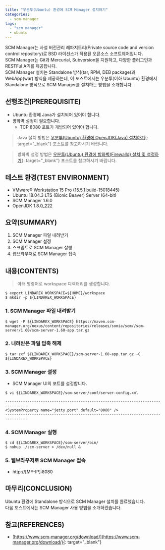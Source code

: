 ```yaml
---
title: "우분투(Ubuntu) 환경에 SCM Manager 설치하기"
categories: 
  - scm-manager
tags: 
  - "scm manager"
  - ubuntu
---
```



SCM Manager는 사설 버전관리 레파지토리(Private source code and version control repository)로 BSD 라이선스가 적용된 오픈소스 소프트웨어입니다. <br />
SCM Manager는 Git과 Mercurial, Subversion을 지원하고, 다양한 플러그인과 RESTFul API를 제공합니다. <br />
SCM Manager 설치는 Standalone 방식(tar, RPM, DEB package)과 WebApp(war) 방식을 제공하는데, 이 포스트에서는 우분투(이하 Ubuntu) 환경에서 Standalone 방식으로 SCM Manager를 설치하는 방법을 소개합니다.


## 선행조건(PREREQUISITE)
- Ubuntu 환경에 Java가 설치되어 있어야 합니다.
- 방화벽 설정이 필요합니다.
    + TCP 8080 포트가 개방되어 있어야 합니다.

> Java 설치 방법은 [우분투(Ubuntu) 환경에 OpenJDK(Java) 설치하기](https://lindarex.github.io/ubuntu/ubuntu-openjdk-installation/){: target="\_blank"} 포스트를 참고하시기 바랍니다.

> 방화벽 설정 방법은 [우분투(Ubuntu) 환경에 방화벽(Firewalld) 설치 및 설정하기](https://lindarex.github.io/ubuntu/ubuntu-firewalld-installation/){: target="\_blank"} 포스트를 참고하시기 바랍니다.


## 테스트 환경(TEST ENVIRONMENT)
- VMware® Workstation 15 Pro (15.5.1 build-15018445)
- Ubuntu 18.04.3 LTS (Bionic Beaver) Server (64-bit)
- SCM Manager 1.6.0
- OpenJDK 1.8.0_222


## 요약(SUMMARY)
1. SCM Manager 파일 내려받기
2. SCM Manager 설정
3. 스크립트로 SCM Manager 살행
4. 웹브라우저로 SCM Manager 접속


## 내용(CONTENTS)

> 아래 명령어로 workspace 디렉터리를 생성합니다.

```console
$ export LINDAREX_WORKSPACE=${HOME}/workspace
$ mkdir -p ${LINDAREX_WORKSPACE}
```

### 1. SCM Manager 파일 내려받기
```console
$ wget -P ${LINDAREX_WORKSPACE} https://maven.scm-manager.org/nexus/content/repositories/releases/sonia/scm//scm-server/1.60/scm-server-1.60-app.tar.gz
```

### 2. 내려받은 파일 압축 해제
```console
$ tar zxf ${LINDAREX_WORKSPACE}/scm-server-1.60-app.tar.gz -C ${LINDAREX_WORKSPACE}
```

### 3. SCM Manager 설정

- SCM Manager UI의 포트를 설정합니다.

```console
$ vi ${LINDAREX_WORKSPACE}/scm-server/conf/server-config.xml
```

```shell
--------------------------------------------------------------------------------
<SystemProperty name="jetty.port" default="8080" />
--------------------------------------------------------------------------------
```

### 4. SCM Manager 실행
```console
$ cd ${LINDAREX_WORKSPACE}/scm-server/bin/
$ nohup ./scm-server > /dev/null &
```

### 5. 웹브라우저로 SCM Manager 접속
- http://[MY-IP]:8080


## 마무리(CONCLUSION)
Ubuntu 환경에 Standalone 방식으로 SCM Manager 설치를 완료했습니다. <br />
다음 포스트에서는 SCM Manager 사용 방법을 소개하겠습니다.


## 참고(REFERENCES)
- [https://www.scm-manager.org/download/](https://www.scm-manager.org/download/){: target="\_blank"}
